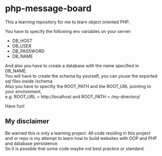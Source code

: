 # php-message-board
This a learning repository for me to learn object oriented PHP.

You have to specify the following env variables on your server:

- DB_HOST
- DB_USER
- DB_PASSWORD
- DB_NAME

And also you have to create a database with the name specified in DB_NAME.  
You will have to create the schema by yourself, you can youse the exported sql files inside /schema.  
Also you have to specifiy the ROOT_PATH and the ROOT_URL pointing to your environment,  
e.g. ROOT_URL = http://localhost and ROOT_PATH = /my-directory/  
  
Have fun!

## My disclaimer
Be warned this is only a learning project. All code residing in this project and or repo is my attempt to learn 
how to build websites with OOP and PHP and database persistence.  
So it is possible that some code maybe not best practice or standard. 

